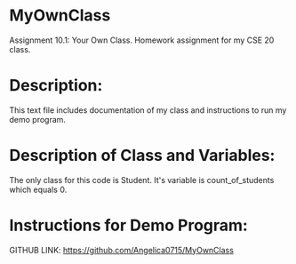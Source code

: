 # MyOwnClass
Assignment 10.1: Your Own Class. Homework assignment for my CSE 20 class.

# Description: 
This text file includes documentation 
of my class and instructions to run my demo program.


# Description of Class and Variables:

The only class for this code is Student. It's variable is 
count_of_students which equals 0.



# Instructions for Demo Program:


GITHUB LINK: https://github.com/Angelica0715/MyOwnClass


